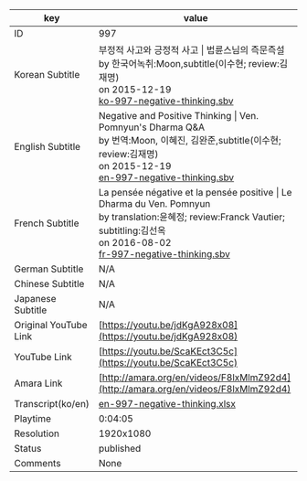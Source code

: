 |  key  |  value  |
|-------|---------|
| ID            | 997 |
| Korean Subtitle | 부정적 사고와 긍정적 사고 \| 법륜스님의 즉문즉설<br>by 한국어녹취:Moon,subtitle(이수현; review:김재명)<br>on 2015-12-19<br>[ko-997-negative-thinking.sbv](https://github.com/jungtosociety/dharma-qna/raw/master/sub/997/ko-997-negative-thinking.sbv)<br>|
| English Subtitle | Negative and Positive Thinking \| Ven. Pomnyun's Dharma Q&A<br>by 번역:Moon, 이혜진, 김완준,subtitle(이수현; review:김재명)<br>on 2015-12-19<br>[en-997-negative-thinking.sbv](https://github.com/jungtosociety/dharma-qna/raw/master/sub/997/en-997-negative-thinking.sbv)<br>|
| French Subtitle | La pensée négative et la pensée positive \| Le Dharma du Ven. Pomnyun<br>by translation:윤혜정; review:Franck Vautier; subtitling:김선옥<br>on 2016-08-02<br>[fr-997-negative-thinking.sbv](https://github.com/jungtosociety/dharma-qna/raw/master/sub/997/fr-997-negative-thinking.sbv)<br>|
| German Subtitle | N/A |
| Chinese Subtitle | N/A |
| Japanese Subtitle | N/A |
| Original YouTube Link  | [https://youtu.be/jdKgA928x08](https://youtu.be/jdKgA928x08) |
| YouTube Link  | [https://youtu.be/ScaKEct3C5c](https://youtu.be/ScaKEct3C5c) |
| Amara Link    | [http://amara.org/en/videos/F8lxMlmZ92d4](http://amara.org/en/videos/F8lxMlmZ92d4) |
| Transcript(ko/en) | [en-997-negative-thinking.xlsx](https://github.com/jungtosociety/dharma-qna/raw/master/sub/997/en-997-negative-thinking.xlsx) |
| Playtime | 0:04:05 |
| Resolution | 1920x1080|
| Status | published |
| Comments | None |

